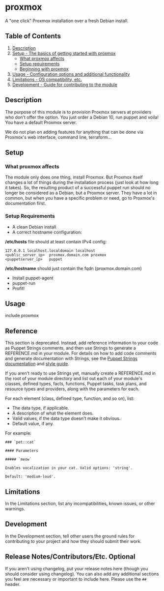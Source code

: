 # proxmox

A "one click" Proxmox installation over a fresh Debian install.

## Table of Contents

1. [Description](#description)
1. [Setup - The basics of getting started with proxmox](#setup)
    * [What proxmox affects](#what-proxmox-affects)
    * [Setup requirements](#setup-requirements)
    * [Beginning with proxmox](#beginning-with-proxmox)
1. [Usage - Configuration options and additional functionality](#usage)
1. [Limitations - OS compatibility, etc.](#limitations)
1. [Development - Guide for contributing to the module](#development)

## Description

The purpose of this module is to provision Proxmox servers at providers who don't offer the option.
You just order a Debian 10, run puppet and voila! You have a default Proxmox server.

We do not plan on adding features for anything that can be done via Proxmox's web interface, command line, terraform... 

## Setup

### What proxmox affects

The module only does one thing, install Proxmox. But Proxmox itself changes a lot of things during the installation process (just look at how long it takes).
So, the resulting product of a successful puppet run should no longer be considered as a Debian, but a Proxmox server.
They have a lot in common, but when you have a specific problem or need, go to Proxmox's documentation first.

### Setup Requirements

* A clean Debian install
* A correct hostname configuration:

**/etc/hosts** file should at least contain IPv4 config:
```
127.0.0.1 localhost.localdomain localhost
<public_server_ip>  proxmox.domain.com proxmox
<puppetserver_ip>   puppet
```
**/etc/hostname** should just contain the fqdn (proxmox.domain.com)

* Install puppet-agent
* puppet-run
* Profit!

## Usage

include proxmox

## Reference

This section is deprecated. Instead, add reference information to your code as
Puppet Strings comments, and then use Strings to generate a REFERENCE.md in your
module. For details on how to add code comments and generate documentation with
Strings, see the [Puppet Strings documentation][2] and [style guide][3].

If you aren't ready to use Strings yet, manually create a REFERENCE.md in the
root of your module directory and list out each of your module's classes,
defined types, facts, functions, Puppet tasks, task plans, and resource types
and providers, along with the parameters for each.

For each element (class, defined type, function, and so on), list:

* The data type, if applicable.
* A description of what the element does.
* Valid values, if the data type doesn't make it obvious.
* Default value, if any.

For example:

```
### `pet::cat`

#### Parameters

##### `meow`

Enables vocalization in your cat. Valid options: 'string'.

Default: 'medium-loud'.
```

## Limitations

In the Limitations section, list any incompatibilities, known issues, or other
warnings.

## Development

In the Development section, tell other users the ground rules for contributing
to your project and how they should submit their work.

## Release Notes/Contributors/Etc. **Optional**

If you aren't using changelog, put your release notes here (though you should
consider using changelog). You can also add any additional sections you feel are
necessary or important to include here. Please use the `##` header.

[1]: https://puppet.com/docs/pdk/latest/pdk_generating_modules.html
[2]: https://puppet.com/docs/puppet/latest/puppet_strings.html
[3]: https://puppet.com/docs/puppet/latest/puppet_strings_style.html
